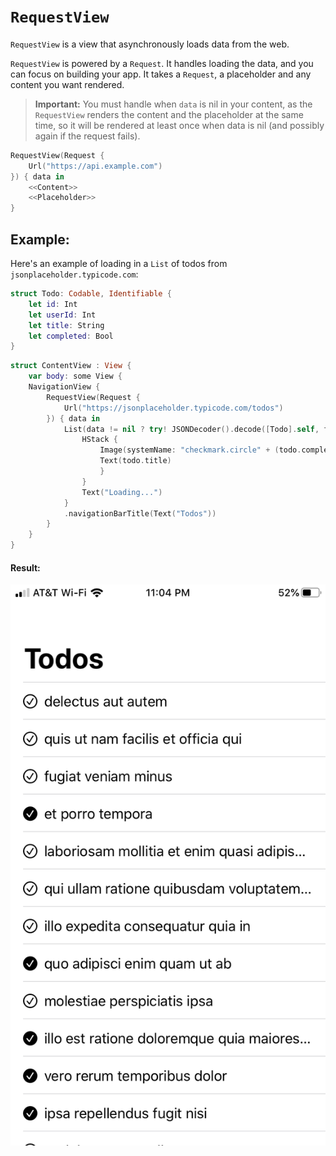 # `RequestView`
`RequestView` is a view that asynchronously loads data from the web.

`RequestView` is powered by a `Request`. It handles loading the data, and you can focus on building your app.
It takes a `Request`, a placeholder and any content you want rendered.

> **Important:** You must handle when `data` is nil in your content, as the `RequestView` renders the content and the placeholder at the same time, so it will be rendered at least once when data is nil (and possibly again if the request fails).

```swift
RequestView(Request {
    Url("https://api.example.com")
}) { data in
    <<Content>>
    <<Placeholder>>
}
```

## Example:
Here's an example of loading in a `List` of todos from `jsonplaceholder.typicode.com`:
```swift
struct Todo: Codable, Identifiable {
    let id: Int
    let userId: Int
    let title: String
    let completed: Bool
}
```
```swift
struct ContentView : View {
    var body: some View {
    NavigationView {
        RequestView(Request {
            Url("https://jsonplaceholder.typicode.com/todos")
        }) { data in
            List(data != nil ? try! JSONDecoder().decode([Todo].self, from: data!) : []) { todo in
                HStack {
                    Image(systemName: "checkmark.circle" + (todo.completed ? ".fill" : ""))
                    Text(todo.title)
                    }
                }
                Text("Loading...")
            }
            .navigationBarTitle(Text("Todos"))
        }
    }
}
```
#### Result:
![Result](todolist.png)
